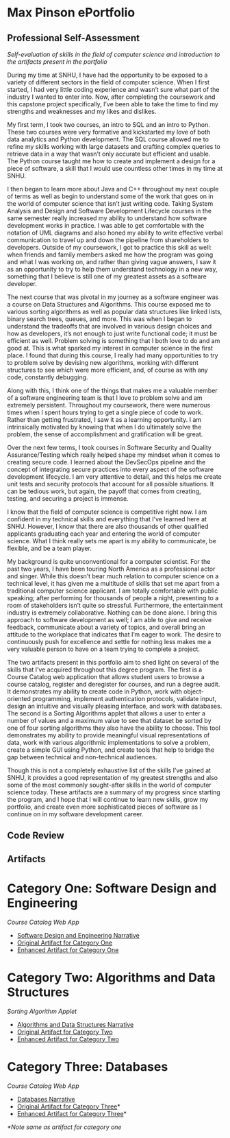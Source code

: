 # Max Pinson ePortfolio

## Professional Self-Assessment
*Self-evaluation of skills in the field of computer science and introduction to the artifacts present in the portfolio*

During my time at SNHU, I have had the opportunity to be exposed to a variety of different sectors in the field of computer science. When I first started, I had very little coding experience and wasn’t sure what part of the industry I wanted to enter into. Now, after completing the coursework and this capstone project specifically, I’ve been able to take the time to find my strengths and weaknesses and my likes and dislikes.

My first term, I took two courses, an intro to SQL and an intro to Python. These two courses were very formative and kickstarted my love of both data analytics and Python development. The SQL course allowed me to refine my skills working with large datasets and crafting complex queries to retrieve data in a way that wasn’t only accurate but efficient and usable. The Python course taught me how to create and implement a design for a piece of software, a skill that I would use countless other times in my time at SNHU.
 
I then began to learn more about Java and C++ throughout my next couple of terms as well as begin to understand some of the work that goes on in the world of computer science that isn’t just writing code. Taking System Analysis and Design and Software Development Lifecycle courses in the same semester really increased my ability to understand how software development works in practice. I was able to get comfortable with the notation of UML diagrams and also honed my ability to write effective verbal communication to travel up and down the pipeline from shareholders to developers. Outside of my coursework, I got to practice this skill as well: when friends and family members asked me how the program was going and what I was working on, and rather than giving vague answers, I saw it as an opportunity to try to help them understand technology in a new way, something that I believe is still one of my greatest assets as a software developer.
 
The next course that was pivotal in my journey as a software engineer was a course on Data Structures and Algorithms. This course exposed me to various sorting algorithms as well as popular data structures like linked lists, binary search trees, queues, and more. This was when I began to understand the tradeoffs that are involved in various design choices and how as developers, it’s not enough to just write functional code; it must be efficient as well. Problem solving is something that I both love to do and am good at. This is what sparked my interest in computer science in the first place. I found that during this course, I really had many opportunities to try to problem solve by devising new algorithms, working with different structures to see which were more efficient, and, of course as with any code, constantly debugging. 
	
Along with this, I think one of the things that makes me a valuable member of a software engineering team is that I love to problem solve and am extremely persistent. Throughout my coursework, there were numerous times when I spent hours trying to get a single piece of code to work. Rather than getting frustrated, I saw it as a learning opportunity. I am intrinsically motivated by knowing that when I do ultimately solve the problem, the sense of accomplishment and gratification will be great. 
 
Over the next few terms, I took courses in Software Security and Quality Assurance/Testing which really helped shape my mindset when it comes to creating secure code. I learned about the DevSecOps pipeline and the concept of integrating secure practices into every aspect of the software development lifecycle. I am very attentive to detail, and this helps me create unit tests and security protocols that account for all possible situations. It can be tedious work, but again, the payoff that comes from creating, testing, and securing a project is immense.
 
I know that the field of computer science is competitive right now. I am confident in my technical skills and everything that I’ve learned here at SNHU. However, I know that there are also thousands of other qualified applicants graduating each year and entering the world of computer science. What I think really sets me apart is my ability to communicate, be flexible, and be a team player.
 
My background is quite unconventional for a computer scientist. For the past two years, I have been touring North America as a professional actor and singer. While this doesn’t bear much relation to computer science on a technical level, it has given me a multitude of skills that set me apart from a traditional computer science applicant. I am totally comfortable with public speaking; after performing for thousands of people a night, presenting to a room of stakeholders isn’t quite so stressful. Furthermore, the entertainment industry is extremely collaborative. Nothing can be done alone. I bring this approach to software development as well; I am able to give and receive feedback, communicate about a variety of topics, and overall bring an attitude to the workplace that indicates that I’m eager to work. The desire to continuously push for excellence and settle for nothing less makes me a very valuable person to have on a team trying to complete a project. 
 
The two artifacts present in this portfolio aim to shed light on several of the skills that I’ve acquired throughout this degree program. The first is a Course Catalog web application that allows student users to browse a course catalog, register and deregister for courses, and run a degree audit. It demonstrates my ability to create code in Python, work with object-oriented programming, implement authentication protocols, validate input, design an intuitive and visually pleasing interface, and work with databases. The second is a Sorting Algorithms applet that allows a user to enter a number of values and a maximum value to see that dataset be sorted by one of four sorting algorithms they also have the ability to choose. This tool demonstrates my ability to provide meaningful visual representations of data, work with various algorithmic implementations to solve a problem, create a simple GUI using Python, and create tools that help to bridge the gap between technical and non-technical audiences. 
 
Though this is not a completely exhaustive list of the skills I’ve gained at SNHU, it provides a good representation of my greatest strengths and also some of the most commonly sought-after skills in the world of computer science today. These artifacts are a summary of my progress since starting the program, and I hope that I will continue to learn new skills, grow my portfolio, and create even more sophisticated pieces of software as I continue on in my software development career.


## Code Review

## Artifacts

# Category One: Software Design and Engineering
*Course Catalog Web App*
- [Software Design and Engineering Narrative](./Enhanced-Artifact-One-and-Three/Category-One-Narrative)
- [Original Artifact for Category One](./Original-Artifact-One-and-Three)
- [Enhanced Artifact for Category One](./Enhanced-Artifact-One-and-Three)

# Category Two: Algorithms and Data Structures
*Sorting Algorithm Applet*
- [Algorithms and Data Structures Narrative](./Enhanced-Artifact-Two/Artifact-Two-Narrative)
- [Original Artifact for Category Two](./Original-Artifact-Two)
- [Enhanced Artifact for Category Two](./Enhanced-Artifact-Two)

# Category Three: Databases
*Course Catalog Web App*
- [Databases Narrative](./Enhanced-Artifact-One-and-Three/Category-Three-Narrative)
- [Original Artifact for Category Three](./Original-Artifact-One-and-Three)*
- [Enhanced Artifact for Category Three](./Enhanced-Artifact-One-and-Three)*
  
_*Note same as artifact for category one_


